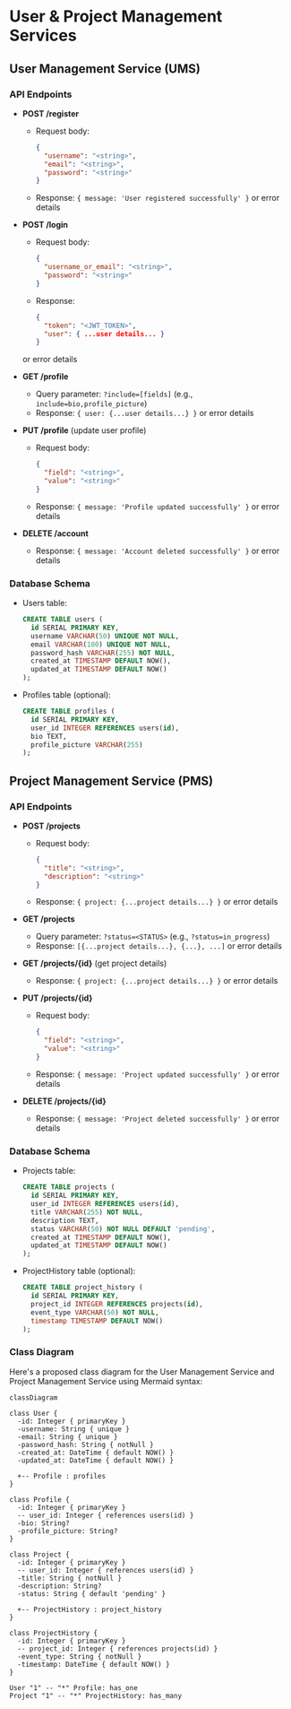 # User & Project Management Services

## **User Management Service (UMS)**

### **API Endpoints**

- **POST /register**
  - Request body:
    ```json
    {
      "username": "<string>",
      "email": "<string>",
      "password": "<string>"
    }
    ```
  - Response: `{ message: 'User registered successfully' }` or error details

- **POST /login**
  - Request body:
    ```json
    {
      "username_or_email": "<string>",
      "password": "<string>"
    }
    ```
  - Response:
    ```json
    {
      "token": "<JWT_TOKEN>",
      "user": { ...user details... }
    }
    ```
  or error details

- **GET /profile**
  - Query parameter: `?include=[fields]` (e.g., `include=bio,profile_picture`)
  - Response: `{ user: {...user details...} }` or error details

- **PUT /profile** (update user profile)
  - Request body:
    ```json
    {
      "field": "<string>",
      "value": "<string>"
    }
    ```
  - Response: `{ message: 'Profile updated successfully' }` or error details

- **DELETE /account**
  - Response: `{ message: 'Account deleted successfully' }` or error details

### **Database Schema**

- Users table:
  ```sql
  CREATE TABLE users (
    id SERIAL PRIMARY KEY,
    username VARCHAR(50) UNIQUE NOT NULL,
    email VARCHAR(100) UNIQUE NOT NULL,
    password_hash VARCHAR(255) NOT NULL,
    created_at TIMESTAMP DEFAULT NOW(),
    updated_at TIMESTAMP DEFAULT NOW()
  );
  ```

- Profiles table (optional):
  ```sql
  CREATE TABLE profiles (
    id SERIAL PRIMARY KEY,
    user_id INTEGER REFERENCES users(id),
    bio TEXT,
    profile_picture VARCHAR(255)
  );
  ```

## **Project Management Service (PMS)**

### **API Endpoints**

- **POST /projects**
  - Request body:
    ```json
    {
      "title": "<string>",
      "description": "<string>"
    }
    ```
  - Response: `{ project: {...project details...} }` or error details

- **GET /projects**
  - Query parameter: `?status=<STATUS>` (e.g., `?status=in_progress`)
  - Response: `[{...project details...}, {...}, ...]` or error details

- **GET /projects/{id}** (get project details)
  - Response: `{ project: {...project details...} }` or error details

- **PUT /projects/{id}**
  - Request body:
    ```json
    {
      "field": "<string>",
      "value": "<string>"
    }
    ```
  - Response: `{ message: 'Project updated successfully' }` or error details

- **DELETE /projects/{id}**
  - Response: `{ message: 'Project deleted successfully' }` or error details

### **Database Schema**

- Projects table:
  ```sql
  CREATE TABLE projects (
    id SERIAL PRIMARY KEY,
    user_id INTEGER REFERENCES users(id),
    title VARCHAR(255) NOT NULL,
    description TEXT,
    status VARCHAR(50) NOT NULL DEFAULT 'pending',
    created_at TIMESTAMP DEFAULT NOW(),
    updated_at TIMESTAMP DEFAULT NOW()
  );
  ```

- ProjectHistory table (optional):
  ```sql
  CREATE TABLE project_history (
    id SERIAL PRIMARY KEY,
    project_id INTEGER REFERENCES projects(id),
    event_type VARCHAR(50) NOT NULL,
    timestamp TIMESTAMP DEFAULT NOW()
  );
  ```

### **Class Diagram**

Here's a proposed class diagram for the User Management Service and Project Management Service using Mermaid syntax:

```mermaid
classDiagram

class User {
  -id: Integer { primaryKey }
  -username: String { unique }
  -email: String { unique }
  -password_hash: String { notNull }
  -created_at: DateTime { default NOW() }
  -updated_at: DateTime { default NOW() }

  +-- Profile : profiles
}

class Profile {
  -id: Integer { primaryKey }
  -- user_id: Integer { references users(id) }
  -bio: String?
  -profile_picture: String?
}

class Project {
  -id: Integer { primaryKey }
  -- user_id: Integer { references users(id) }
  -title: String { notNull }
  -description: String?
  -status: String { default 'pending' }

  +-- ProjectHistory : project_history
}

class ProjectHistory {
  -id: Integer { primaryKey }
  -- project_id: Integer { references projects(id) }
  -event_type: String { notNull }
  -timestamp: DateTime { default NOW() }
}

User "1" -- "*" Profile: has_one
Project "1" -- "*" ProjectHistory: has_many
```
